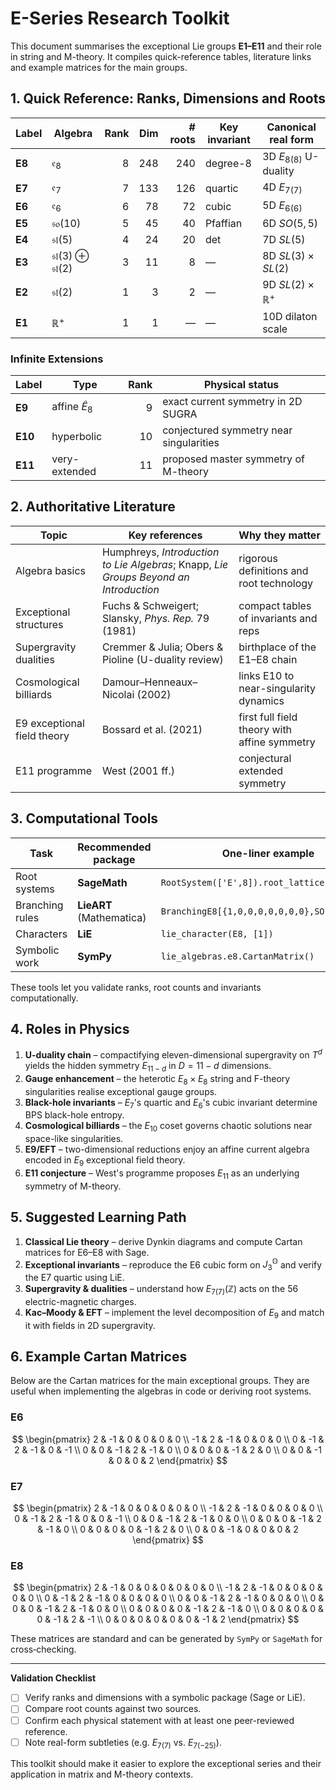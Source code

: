 # E-Series Research Toolkit

This document summarises the exceptional Lie groups **E1–E11** and their role in string and M-theory. It compiles quick-reference tables, literature links and example matrices for the main groups.

## 1. Quick Reference: Ranks, Dimensions and Roots

| Label | Algebra | Rank | Dim | # roots | Key invariant | Canonical real form |
|------|---------|----:|----:|-------:|---------------|---------------------|
| **E8** | $\mathfrak e_8$ | 8 | 248 | 240 | degree-8 | 3D $E_{8(8)}$ U-duality |
| **E7** | $\mathfrak e_7$ | 7 | 133 | 126 | quartic | 4D $E_{7(7)}$ |
| **E6** | $\mathfrak e_6$ | 6 | 78 | 72 | cubic | 5D $E_{6(6)}$ |
| **E5** | $\mathfrak{so}(10)$ | 5 | 45 | 40 | Pfaffian | 6D $SO(5,5)$ |
| **E4** | $\mathfrak{sl}(5)$ | 4 | 24 | 20 | det | 7D $SL(5)$ |
| **E3** | $\mathfrak{sl}(3)\oplus\mathfrak{sl}(2)$ | 3 | 11 | 8 | — | 8D $SL(3)\times SL(2)$ |
| **E2** | $\mathfrak{sl}(2)$ | 1 | 3 | 2 | — | 9D $SL(2)\times \mathbb R^+$ |
| **E1** | $\mathbb R^+$ | 1 | 1 | — | — | 10D dilaton scale |

### Infinite Extensions

| Label | Type | Rank | Physical status |
|------|------|----:|-----------------|
| **E9** | affine $\widehat{E}_8$ | 9 | exact current symmetry in 2D SUGRA |
| **E10** | hyperbolic | 10 | conjectured symmetry near singularities |
| **E11** | very-extended | 11 | proposed master symmetry of M-theory |

## 2. Authoritative Literature

| Topic | Key references | Why they matter |
|------|---------------|-----------------|
| Algebra basics | Humphreys, *Introduction to Lie Algebras*; Knapp, *Lie Groups Beyond an Introduction* | rigorous definitions and root technology |
| Exceptional structures | Fuchs & Schweigert; Slansky, *Phys. Rep.* 79 (1981) | compact tables of invariants and reps |
| Supergravity dualities | Cremmer & Julia; Obers & Pioline (U-duality review) | birthplace of the E1–E8 chain |
| Cosmological billiards | Damour–Henneaux–Nicolai (2002) | links E10 to near-singularity dynamics |
| E9 exceptional field theory | Bossard et al. (2021) | first full field theory with affine symmetry |
| E11 programme | West (2001 ff.) | conjectural extended symmetry |

## 3. Computational Tools

| Task | Recommended package | One-liner example |
|-----|--------------------|------------------|
| Root systems | **SageMath** | `RootSystem(['E',8]).root_lattice().roots()` |
| Branching rules | **LieART** (Mathematica) | `BranchingE8[{1,0,0,0,0,0,0,0},SO(10)]` |
| Characters | **LiE** | `lie_character(E8, [1])` |
| Symbolic work | **SymPy** | `lie_algebras.e8.CartanMatrix()` |

These tools let you validate ranks, root counts and invariants computationally.

## 4. Roles in Physics

1. **U-duality chain** – compactifying eleven-dimensional supergravity on $T^d$ yields the hidden symmetry $E_{11-d}$ in $D=11-d$ dimensions.
2. **Gauge enhancement** – the heterotic $E_8\times E_8$ string and F-theory singularities realise exceptional gauge groups.
3. **Black-hole invariants** – $E_7$'s quartic and $E_6$'s cubic invariant determine BPS black-hole entropy.
4. **Cosmological billiards** – the $E_{10}$ coset governs chaotic solutions near space-like singularities.
5. **E9/EFT** – two-dimensional reductions enjoy an affine current algebra encoded in $E_9$ exceptional field theory.
6. **E11 conjecture** – West's programme proposes $E_{11}$ as an underlying symmetry of M-theory.

## 5. Suggested Learning Path

1. **Classical Lie theory** – derive Dynkin diagrams and compute Cartan matrices for E6–E8 with Sage.
2. **Exceptional invariants** – reproduce the E6 cubic form on $J_3^{\mathbb O}$ and verify the E7 quartic using LiE.
3. **Supergravity & dualities** – understand how $E_{7(7)}(\mathbb Z)$ acts on the 56 electric-magnetic charges.
4. **Kac–Moody & EFT** – implement the level decomposition of $E_9$ and match it with fields in 2D supergravity.

## 6. Example Cartan Matrices

Below are the Cartan matrices for the main exceptional groups. They are useful when implementing the algebras in code or deriving root systems.

### E6

$$
\begin{pmatrix}
2 & -1 & 0 & 0 & 0 & 0 \\
-1 & 2 & -1 & 0 & 0 & 0 \\
0 & -1 & 2 & -1 & 0 & -1 \\
0 & 0 & -1 & 2 & -1 & 0 \\
0 & 0 & 0 & -1 & 2 & 0 \\
0 & 0 & -1 & 0 & 0 & 2
\end{pmatrix}
$$

### E7

$$
\begin{pmatrix}
2 & -1 & 0 & 0 & 0 & 0 & 0 \\
-1 & 2 & -1 & 0 & 0 & 0 & 0 \\
0 & -1 & 2 & -1 & 0 & 0 & -1 \\
0 & 0 & -1 & 2 & -1 & 0 & 0 \\
0 & 0 & 0 & -1 & 2 & -1 & 0 \\
0 & 0 & 0 & 0 & -1 & 2 & 0 \\
0 & 0 & -1 & 0 & 0 & 0 & 2
\end{pmatrix}
$$

### E8

$$
\begin{pmatrix}
2 & -1 & 0 & 0 & 0 & 0 & 0 & 0 \\
-1 & 2 & -1 & 0 & 0 & 0 & 0 & 0 \\
0 & -1 & 2 & -1 & 0 & 0 & 0 & 0 \\
0 & 0 & -1 & 2 & -1 & 0 & 0 & 0 \\
0 & 0 & 0 & -1 & 2 & -1 & 0 & 0 \\
0 & 0 & 0 & 0 & -1 & 2 & -1 & 0 \\
0 & 0 & 0 & 0 & 0 & -1 & 2 & -1 \\
0 & 0 & 0 & 0 & 0 & 0 & -1 & 2
\end{pmatrix}
$$

These matrices are standard and can be generated by `SymPy` or `SageMath` for cross‑checking.

---

**Validation Checklist**

- [ ] Verify ranks and dimensions with a symbolic package (Sage or LiE).
- [ ] Compare root counts against two sources.
- [ ] Confirm each physical statement with at least one peer-reviewed reference.
- [ ] Note real-form subtleties (e.g. $E_{7(7)}$ vs. $E_{7(-25)}$).

This toolkit should make it easier to explore the exceptional series and their application in matrix and M-theory contexts.
